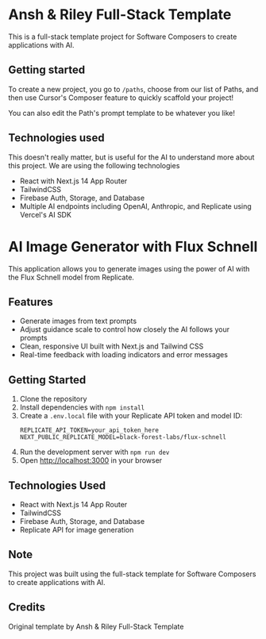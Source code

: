 # Ansh & Riley Full-Stack Template

This is a full-stack template project for Software Composers to create  applications with AI.

## Getting started
To create a new project, you go to `/paths`, choose from our list of Paths, and then use Cursor's Composer feature to quickly scaffold your project!

You can also edit the Path's prompt template to be whatever you like!

## Technologies used
This doesn't really matter, but is useful for the AI to understand more about this project. We are using the following technologies
- React with Next.js 14 App Router
- TailwindCSS
- Firebase Auth, Storage, and Database
- Multiple AI endpoints including OpenAI, Anthropic, and Replicate using Vercel's AI SDK

# AI Image Generator with Flux Schnell

This application allows you to generate images using the power of AI with the Flux Schnell model from Replicate.

## Features

- Generate images from text prompts
- Adjust guidance scale to control how closely the AI follows your prompts
- Clean, responsive UI built with Next.js and Tailwind CSS
- Real-time feedback with loading indicators and error messages

## Getting Started

1. Clone the repository
2. Install dependencies with `npm install`
3. Create a `.env.local` file with your Replicate API token and model ID:
   ```
   REPLICATE_API_TOKEN=your_api_token_here
   NEXT_PUBLIC_REPLICATE_MODEL=black-forest-labs/flux-schnell
   ```
4. Run the development server with `npm run dev`
5. Open [http://localhost:3000](http://localhost:3000) in your browser

## Technologies Used

- React with Next.js 14 App Router
- TailwindCSS
- Firebase Auth, Storage, and Database
- Replicate API for image generation

## Note

This project was built using the full-stack template for Software Composers to create applications with AI.

## Credits

Original template by Ansh & Riley Full-Stack Template